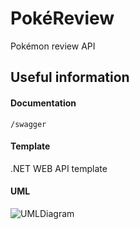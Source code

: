 # PokéReview
Pokémon review API

## Useful information
#### Documentation 
``` /swagger ```

#### Template
.NET WEB API template

#### UML
![UMLDiagram](https://github.com/Mario-Daoud/PokeReview/assets/113902874/ef6ac986-62d3-47a6-b3cd-2da2bff2e08f)
